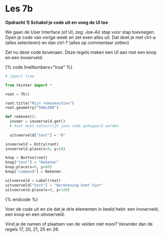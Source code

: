 # Les 7b

**Opdracht 1) Schakel je code uit en voeg de UI toe**

We gaan de User Interface (of UI, zeg: Joe-Ai) stap voor stap toevoegen. Open je code van vorige week en zet even alles uit. Dat doet je met ctrl-a (alles selecteren) en dan ctrl-? (alles op commentaar zetten)&#x20;



Zet nu deze code bovenaan. Deze regels maken een UI aan met een knop en een invoerveld.

{% code lineNumbers="true" %}
```python
# import time 

from tkinter import *

root = Tk()

root.title("Mijn rekenmachine")
root.geometry("500x200")

def rekenen():
  invoer = invoerveld.get()
  # hier moet natuurlijk jouw code gekoppeld worden
  
  uitvoerveld["text"] = "0"

invoerveld = Entry(root) 
invoerveld.place(x=0, y=10)

knop = Button(root)
knop["text"] = "Rekenen"
knop.place(x=0, y=60)
knop["command"] = Rekenen

uitvoerveld = Label(root)
uitvoerveld["text"] = "Berekening komt hier"
uitvoerveld.place(x=0, y=120)
```
{% endcode %}

Voer de code uit en zie dat je drie elementen in beeld hebt: een invoerveld, een knop en een uitvoerveld.&#x20;

Vind je de namen of plaatsen van de velden niet mooi? Verander dan de regels 17, 20, 21, 25 en 26.





